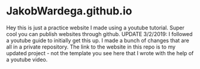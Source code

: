 # JakobWardega.github.io
Hey this is just a practice website I made using a youtube tutorial. Super cool you can publish websites through github.
UPDATE 3/2/2019:  I followed a youtube guide to initially get this up. I made a bunch of changes that are all in a private repository. The link to the website in this repo is to my updated project - not the template you see here that I wrote with the help of a youtube video.
